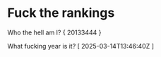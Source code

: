 # Fuck the rankings

Who the hell am I?
{ 20133444 }

What fucking year is it?
[ 2025-03-14T13:46:40Z ]
